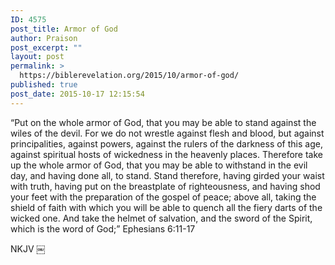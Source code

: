 ```yaml
---
ID: 4575
post_title: Armor of God
author: Praison
post_excerpt: ""
layout: post
permalink: >
  https://biblerevelation.org/2015/10/armor-of-god/
published: true
post_date: 2015-10-17 12:15:54
---
```

“Put on the whole armor of God, that you may be able to stand against the wiles of the devil. For we do not wrestle against flesh and blood, but against principalities, against powers, against the rulers of the darkness of this age, against spiritual hosts of wickedness in the heavenly places. Therefore take up the whole armor of God, that you may be able to withstand in the evil day, and having done all, to stand. Stand therefore, having girded your waist with truth, having put on the breastplate of righteousness, and having shod your feet with the preparation of the gospel of peace; above all, taking the shield of faith with which you will be able to quench all the fiery darts of the wicked one. And take the helmet of salvation, and the sword of the Spirit, which is the word of God;”
Ephesians 6:11-17&nbsp;

NKJV
￼